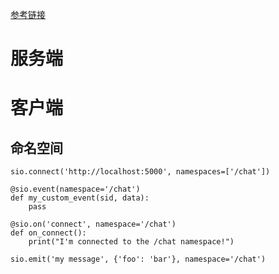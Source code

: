 [参考链接](https://python-socketio.readthedocs.io/en/latest/)

# 服务端


# 客户端

## 命名空间
```
sio.connect('http://localhost:5000', namespaces=['/chat'])

@sio.event(namespace='/chat')
def my_custom_event(sid, data):
    pass

@sio.on('connect', namespace='/chat')
def on_connect():
    print("I'm connected to the /chat namespace!")

sio.emit('my message', {'foo': 'bar'}, namespace='/chat')
```
